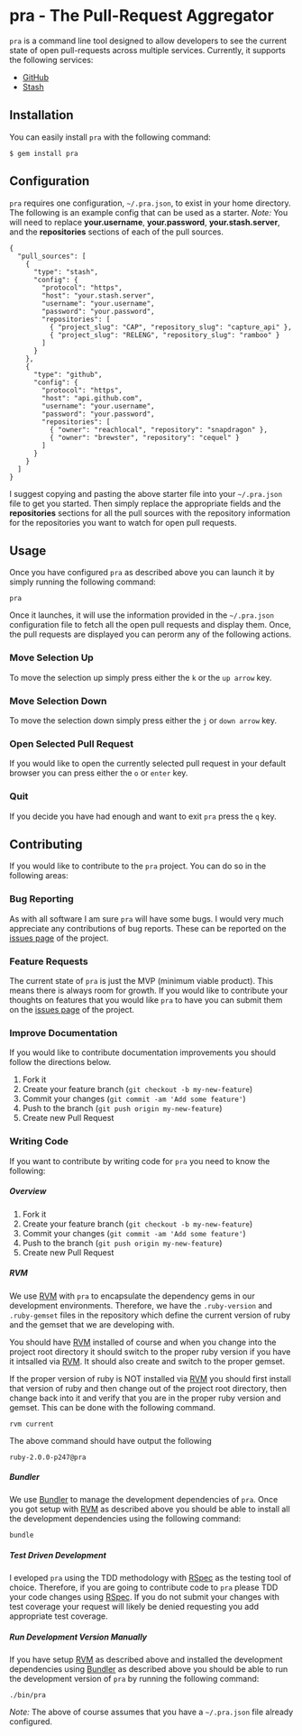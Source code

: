 # pra - The Pull-Request Aggregator

`pra` is a command line tool designed to allow developers to see the
current state of open pull-requests across multiple services. Currently, it
supports the following services:

- [GitHub](http://github.com)
- [Stash](http://www.atlassian.com/software/stash)

## Installation

You can easily install `pra` with the following command:

    $ gem install pra

## Configuration

`pra` requires one configuration, `~/.pra.json`, to exist in your home
directory. The following is an example config that can be used as a starter.
*Note:* You will need to replace **your.username**, **your.password**,
**your.stash.server**, and the **repositories** sections of each of the pull
sources.

    {
      "pull_sources": [
        {
          "type": "stash",
          "config": {
            "protocol": "https",
            "host": "your.stash.server",
            "username": "your.username",
            "password": "your.password",
            "repositories": [
              { "project_slug": "CAP", "repository_slug": "capture_api" },
              { "project_slug": "RELENG", "repository_slug": "ramboo" }
            ]
          }
        },
        {
          "type": "github",
          "config": {
            "protocol": "https",
            "host": "api.github.com",
            "username": "your.username",
            "password": "your.password",
            "repositories": [
              { "owner": "reachlocal", "repository": "snapdragon" },
              { "owner": "brewster", "repository": "cequel" }
            ]
          }
        }
      ]
    }

I suggest copying and pasting the above starter file into your `~/.pra.json`
file to get you started. Then simply replace the appropriate fields and the
**repositories** sections for all the pull sources with the repository
information for the repositories you want to watch for open pull requests.

## Usage

Once you have configured `pra` as described above you can launch it by simply
running the following command:

    pra

Once it launches, it will use the information provided in the `~/.pra.json`
configuration file to fetch all the open pull requests and display them. Once,
the pull requests are displayed you can perorm any of the following actions.

### Move Selection Up

To move the selection up simply press either the `k` or the `up arrow` key.

### Move Selection Down

To move the selection down simply press either the `j` or `down arrow` key.

### Open Selected Pull Request

If you would like to open the currently selected pull request in your default
browser you can press either the `o` or `enter` key.

### Quit

If you decide you have had enough and  want to exit `pra` press the `q` key.

## Contributing

If you would like to contribute to the `pra` project. You can do so in the
following areas:

### Bug Reporting

As with all software I am sure `pra` will have some bugs. I would very much
appreciate any contributions of bug reports. These can be reported on the
[issues page](http://github.com/reachlocal/pra/issues) of the project.

### Feature Requests

The current state of `pra` is just the MVP (minimum viable product). This
means there is always room for growth. If you would like to contribute your
thoughts on features that you would like `pra` to have you can submit them on
the [issues page](http://github.com/reachlocal/pra/issues) of the project.

### Improve Documentation

If you would like to contribute documentation improvements you should follow
the directions below.

1. Fork it
2. Create your feature branch (`git checkout -b my-new-feature`)
3. Commit your changes (`git commit -am 'Add some feature'`)
4. Push to the branch (`git push origin my-new-feature`)
5. Create new Pull Request

### Writing Code

If you want to contribute by writing code for `pra` you need to know the
following:

##### Overview

1. Fork it
2. Create your feature branch (`git checkout -b my-new-feature`)
3. Commit your changes (`git commit -am 'Add some feature'`)
4. Push to the branch (`git push origin my-new-feature`)
5. Create new Pull Request

##### RVM

We use [RVM](http://rvm.io/) with `pra` to encapsulate the dependency gems in our
development environments. Therefore, we have the `.ruby-version` and
`.ruby-gemset` files in the repository which define the current version of
ruby and the gemset that we are developing with.

You should have [RVM](http://rvm.io) installed of course and when you change
into the project root directory it should switch to the proper ruby version if
you have it intsalled via [RVM](http://rvm.io). It should also create and
switch to the proper gemset.

If the proper version of ruby is NOT installed via [RVM](http://rvm.io) you
should first install that version of ruby and then change out of the project
root directory, then change back into it and verify that you are in the
proper ruby version and gemset. This can be done with the following command.

    rvm current

The above command should have output the following

    ruby-2.0.0-p247@pra

##### Bundler

We use [Bundler](http://bundler.io/) to manage the development dependencies of
`pra`. Once you got setup with [RVM](http://rvm.io) as described above you
should be able to install all the development dependencies using the following
command:

    bundle

##### Test Driven Development

I eveloped `pra` using the TDD methodology with
[RSpec](http://www.relishapp.com/rspec) as the testing tool of choice.
Therefore, if you are going to contribute code to `pra` please TDD your code
changes using [RSpec](http://www.relishapp.com/rspec). If you do not submit
your changes with test coverage your request will likely be denied requesting
you add appropriate test coverage.

##### Run Development Version Manually

If you have setup [RVM](http://rvm.io) as described above and installed the
development dependencies using [Bundler](http://bundler.io/) as described
above you should be able to run the development version of `pra` by running
the following command:

    ./bin/pra

*Note:* The above of course assumes that you have a `~/.pra.json` file
already configured.
